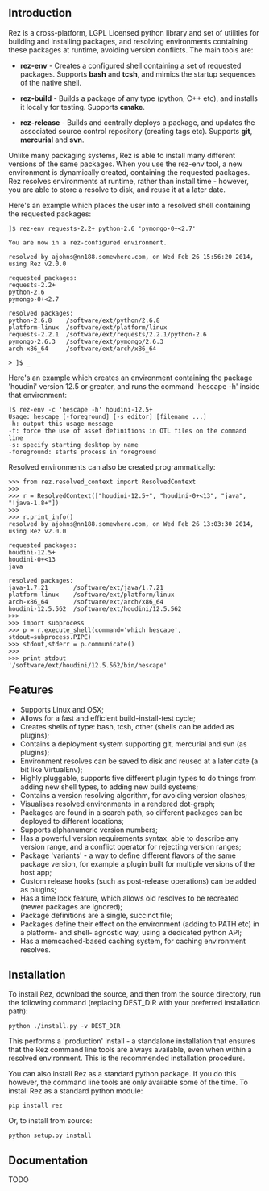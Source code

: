 ## Introduction

Rez is a cross-platform, LGPL Licensed python library and set of utilities for
building and installing packages, and resolving environments containing these
packages at runtime, avoiding version conflicts. The main tools are:

* **rez-env** - Creates a configured shell containing a set of requested packages.
  Supports **bash** and **tcsh**, and mimics the startup sequences of the native shell.

* **rez-build** - Builds a package of any type (python, C++ etc), and installs it
  locally for testing. Supports **cmake**.

* **rez-release** - Builds and centrally deploys a package, and updates the associated
  source control repository (creating tags etc). Supports **git**, **mercurial**
  and **svn**.

Unlike many packaging systems, Rez is able to install many different versions of
the same packages. When you use the rez-env tool, a new environment is dynamically
created, containing the requested packages. Rez resolves environments at runtime,
rather than install time - however, you are able to store a resolve to disk, and
reuse it at a later date.

Here's an example which places the user into a resolved shell containing the
requested packages:

    ]$ rez-env requests-2.2+ python-2.6 'pymongo-0+<2.7'

    You are now in a rez-configured environment.

    resolved by ajohns@nn188.somewhere.com, on Wed Feb 26 15:56:20 2014, using Rez v2.0.0

    requested packages:
    requests-2.2+
    python-2.6
    pymongo-0+<2.7

    resolved packages:
    python-2.6.8    /software/ext/python/2.6.8
    platform-linux  /software/ext/platform/linux
    requests-2.2.1  /software/ext/requests/2.2.1/python-2.6
    pymongo-2.6.3   /software/ext/pymongo/2.6.3
    arch-x86_64     /software/ext/arch/x86_64

    > ]$ _

Here's an example which creates an environment containing the package 'houdini'
version 12.5 or greater, and runs the command 'hescape -h' inside that environment:

    ]$ rez-env -c 'hescape -h' houdini-12.5+
    Usage: hescape [-foreground] [-s editor] [filename ...]
    -h: output this usage message
    -f: force the use of asset definitions in OTL files on the command line
    -s: specify starting desktop by name
    -foreground: starts process in foreground

Resolved environments can also be created programmatically:

    >>> from rez.resolved_context import ResolvedContext
    >>>
    >>> r = ResolvedContext(["houdini-12.5+", "houdini-0+<13", "java", "!java-1.8+"])
    >>>
    >>> r.print_info()
    resolved by ajohns@nn188.somewhere.com, on Wed Feb 26 13:03:30 2014, using Rez v2.0.0

    requested packages:
    houdini-12.5+
    houdini-0+<13
    java

    resolved packages:
    java-1.7.21       /software/ext/java/1.7.21
    platform-linux    /software/ext/platform/linux
    arch-x86_64       /software/ext/arch/x86_64
    houdini-12.5.562  /software/ext/houdini/12.5.562
    >>>
    >>> import subprocess
    >>> p = r.execute_shell(command='which hescape', stdout=subprocess.PIPE)
    >>> stdout,stderr = p.communicate()
    >>>
    >>> print stdout
    '/software/ext/houdini/12.5.562/bin/hescape'


## Features

* Supports Linux and OSX;
* Allows for a fast and efficient build-install-test cycle;
* Creates shells of type: bash, tcsh, other (shells can be added as plugins);
* Contains a deployment system supporting git, mercurial and svn (as plugins);
* Environment resolves can be saved to disk and reused at a later date (a bit
  like VirtualEnv);
* Highly pluggable, supports five different plugin types to do things from
  adding new shell types, to adding new build systems;
* Contains a version resolving algorithm, for avoiding version clashes;
* Visualises resolved environments in a rendered dot-graph;
* Packages are found in a search path, so different packages can be deployed
  to different locations;
* Supports alphanumeric version numbers;
* Has a powerful version requirements syntax, able to describe any version
  range, and a conflict operator for rejecting version ranges;
* Package 'variants' - a way to define different flavors of the same package
  version, for example a plugin built for multiple versions of the host app;
* Custom release hooks (such as post-release operations) can be added as plugins;
* Has a time lock feature, which allows old resolves to be recreated (newer
  packages are ignored);
* Package definitions are a single, succinct file;
* Packages define their effect on the environment (adding to PATH etc) in a
  platform- and shell- agnostic way, using a dedicated python API;
* Has a memcached-based caching system, for caching environment resolves.


## Installation

To install Rez, download the source, and then from the source directory, run the following command (replacing DEST_DIR with your preferred installation path):

    python ./install.py -v DEST_DIR

This performs a 'production' install - a standalone installation that ensures that the Rez command line tools are always available, even when within a resolved environment. This is the recommended installation procedure.

You can also install Rez as a standard python package. If you do this however, the command line tools are only available some of the time. To install Rez as a standard python module:

    pip install rez

Or, to install from source:

    python setup.py install


## Documentation

TODO
